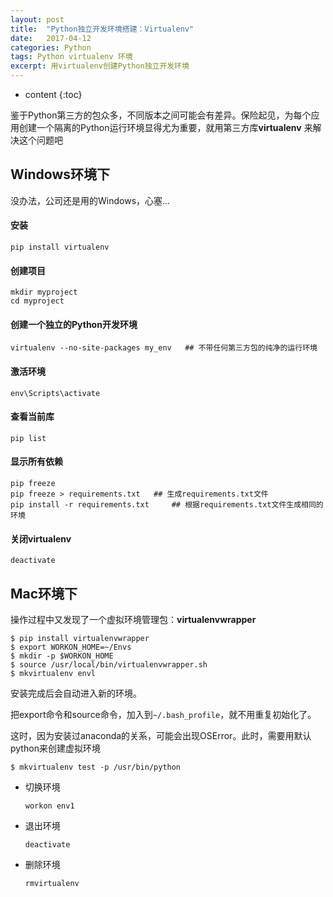 ```yaml
---
layout: post
title:  "Python独立开发环境搭建：Virtualenv"
date:   2017-04-12
categories: Python
tags: Python virtualenv 环境 
excerpt: 用virtualenv创建Python独立开发环境
---
```


* content
{:toc}




鉴于Python第三方的包众多，不同版本之间可能会有差异。保险起见，为每个应用创建一个隔离的Python运行环境显得尤为重要，就用第三方库**virtualenv** 来解决这个问题吧



## Windows环境下

没办法，公司还是用的Windows，心塞...

#### 安装

```shell
pip install virtualenv
```

#### 创建项目

```shell
mkdir myproject
cd myproject
```

#### 创建一个独立的Python开发环境

```shell
virtualenv --no-site-packages my_env   ## 不带任何第三方包的纯净的运行环境
```

#### 激活环境

```shell
env\Scripts\activate
```

#### 查看当前库

```shell
pip list
```

#### 显示所有依赖

```shell
pip freeze
pip freeze > requirements.txt	## 生成requirements.txt文件
pip install -r requirements.txt		## 根据requirements.txt文件生成相同的环境
```

#### 关闭virtualenv

```shell
deactivate
```





## Mac环境下

操作过程中又发现了一个虚拟环境管理包：**virtualenvwrapper**

```shell
$ pip install virtualenvwrapper
$ export WORKON_HOME=~/Envs
$ mkdir -p $WORKON_HOME
$ source /usr/local/bin/virtualenvwrapper.sh
$ mkvirtualenv envl
```

安装完成后会自动进入新的环境。

把export命令和source命令，加入到```~/.bash_profile```，就不用重复初始化了。

这时，因为安装过anaconda的关系，可能会出现OSError。此时，需要用默认python来创建虚拟环境

```shell
$ mkvirtualenv test -p /usr/bin/python 
```



* 切换环境

  ```shell
  workon env1
  ```

* 退出环境

  ```shell
  deactivate
  ```

* 删除环境

  ```shell
  rmvirtualenv
  ```

  ​